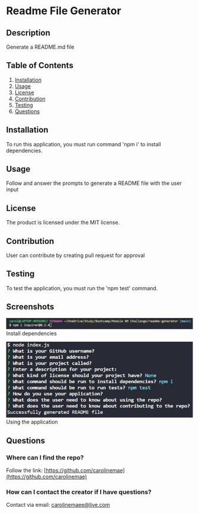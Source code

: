 # Readme File Generator
## Description
Generate a README.md file
## Table of Contents
1. [Installation](#installation)
1. [Usage](#usage)
1. [License](#license)
1. [Contribution](#contribution)
1. [Testing](#testing)
1. [Questions](#questions)
## Installation
To run this application, you must run command 'npm i' to install dependencies.
## Usage
Follow and answer the prompts to generate a README file with the user input
## License
The product is licensed under the MIT license.
## Contribution
User can contribute by creating pull request for approval
## Testing
To test the application, you must run the 'npm test' command.
## Screenshots
![Screenshot 01](./images/screenshot-01.jpg)  
Install dependencies  
  
![Screenshot 02](./images/screenshot-02.jpg)  
Using the application  
## Questions
### Where can I find the repo?
Follow the link: [https://github.com/carolinemae](https://github.com/carolinemae)
### How can I contact the creator if I have questions?
Contact via email: [carolinemaee@live.com](mailto:carolinemaee@live.com)
